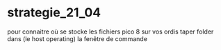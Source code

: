 # strategie_21_04
pour connaitre où se stocke les fichiers pico 8 sur vos ordis
taper folder dans (le host operating) la fenêtre de commande 

